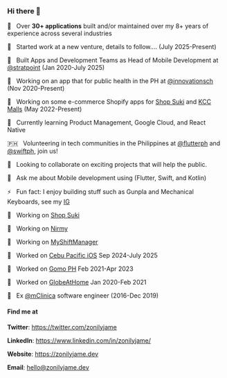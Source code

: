 ### Hi there 👋

📆 &nbsp; Over **30+ applications** built and/or maintained over my 8+ years of experience across several industries

🚧 &nbsp; Started work at a new venture, details to follow.... (July 2025-Present)

🔭 &nbsp; Built Apps and Development Teams as Head of Mobile Development at [@stratpoint](https://stratpoint.com/) (Jan 2020-July 2025) 

🏥 &nbsp; Working on an app that for public health in the PH at [@innovationsch](https://innovationsch.org/) (Nov 2020-Present)

🏪 &nbsp; Working on some e-commerce Shopify apps for [Shop Suki](https://shopsuki.ph/) and [KCC Malls](https://kccmalls.com/) (May 2022-Present)

🌱 &nbsp; Currently learning Product Management, Google Cloud, and React Native

🇵🇭 &nbsp; Volunteering in tech communities in the Philippines at [@flutterph](https://flutter.ph/) and [@swiftph](https://swift.ph/), join us!

👯 &nbsp; Looking to collaborate on exciting projects that will help the public.

💬 &nbsp; Ask me about Mobile development using (Flutter, Swift, and Kotlin)

⚡ &nbsp; Fun fact: I enjoy building stuff such as Gunpla and Mechanical Keyboards, see my [IG](https://www.instagram.com/kuyazee.archive/)

💼 &nbsp; Working on [Shop Suki](https://shopsuki.ph/)

💼 &nbsp; Working on [Nirmy](https://www.nirmy.app/)

💼 &nbsp; Working on [MyShiftManager](https://manager.myshiftplanner.com/)

💼 &nbsp; Worked on [Cebu Pacific iOS](https://www.cebupacificair.com/) Sep 2024-July 2025

💼 &nbsp; Worked on [Gomo PH](https://www.gomo.ph/) Feb 2021-Apr 2023

💼 &nbsp; Worked on [GlobeAtHome](https://www.globe.com.ph/help/broadband.html) Jan 2020-Feb 2021

💼 &nbsp; Ex [@mClinica](http://mclinica.com/) software engineer (2016-Dec 2019)

#### Find me at 

**Twitter**: https://twitter.com/zonilyjame

**LinkedIn**: https://www.linkedin.com/in/zonilyjame/

**Website**: https://zonilyjame.dev

**Email**: hello@zonilyjame.dev
